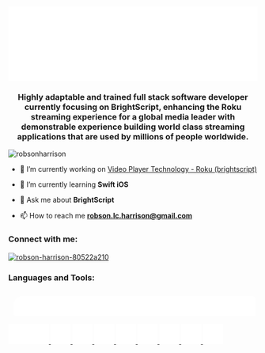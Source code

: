 <img align="center" src="headerGraphic.svg" width="1000" height="150" alt="Robson Harrison">

<h3 align="center">Highly adaptable and trained full stack software developer currently focusing on BrightScript, enhancing the Roku streaming experience for a global media leader with demonstrable experience building world class streaming applications that are used by millions of people worldwide.</h3>

<p align="left"> <img src="https://komarev.com/ghpvc/?username=robsonharrison&label=Profile%20views&color=0e75b6&style=flat" alt="robsonharrison" /> </p>

- 🔭 I’m currently working on [Video Player Technology - Roku (brightscript)](www.Sky.com)

- 🌱 I’m currently learning **Swift iOS**

- 💬 Ask me about **BrightScript**

- 📫 How to reach me **<robson.lc.harrison@gmail.com>**

<h3 align="left">Connect with me:</h3>
<p align="left">
<a href="https://linkedin.com/in/robson-harrison-80522a210" target="blank"><img align="center" src="https://raw.githubusercontent.com/rahuldkjain/github-profile-readme-generator/master/src/images/icons/Social/linked-in-alt.svg" alt="robson-harrison-80522a210" height="30" width="40" /></a>
</p>

<h3 align="left">Languages and Tools:</h3>
<svg width="500" height="50" xmlns="http://www.w3.org/2000/svg">
  <rect width="500" height="50" x="10" y="10" rx="20" ry="20" fill="white" />
</svg>
<p align="left"> <a href="https://developer.roku.com/en-gb/develop" target="_blank" rel="noreferrer"> <img
        src="stackICons/brightscript.png"alt="BrightScript" width="82" height="40" /> </a><a href="https://getbootstrap.com" target="_blank" rel="noreferrer"> <img src="stackIcons/bootstrap.svg" alt="bootstrap" width="40" height="40"/> </a> <a href="https://www.w3schools.com/css/" target="_blank" rel="noreferrer"> <img src="stackIcons/css3.svg" alt="css3" width="40" height="40"/> </a> <a href="https://git-scm.com/" target="_blank" rel="noreferrer"> <img src="stackIcons/github.svg" alt="git" width="40" height="40"/> </a> <a href="https://www.w3.org/html/" target="_blank" rel="noreferrer"> <img src="stackIcons/html5.svg" alt="html5" width="40" height="40"/> </a> <a href="https://developer.mozilla.org/en-US/docs/Web/JavaScript" target="_blank" rel="noreferrer"> <img src="stackIcons/js.svg" alt="javascript" width="40" height="40"/> </a> <a href="https://www.mysql.com/" target="_blank" rel="noreferrer"> <img src="stackIcons/sql.svg" alt="mysql" width="40" height="40"/> </a> <a href="https://www.python.org" target="_blank" rel="noreferrer"> <img src="stackIcons/python.svg" alt="python" width="40" height="40"/> </a> <a href="https://reactjs.org/" target="_blank" rel="noreferrer"> <img src="stackIcons/react.svg" alt="react" width="40" height="40"/> </a> </p>
